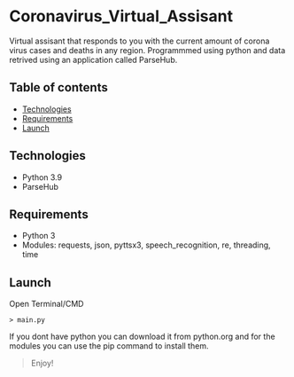 # Coronavirus_Virtual_Assisant
Virtual assisant that responds to you with the current amount of corona virus cases and deaths in any region. Programmmed using python and data retrived using an
application called ParseHub.

## Table of contents
* [Technologies](#technologies)
* [Requirements](#requirements)
* [Launch](#launch)

## Technologies 
* Python 3.9
* ParseHub

## Requirements
* Python 3
* Modules:
  requests,
  json,
  pyttsx3,
  speech_recognition,
  re,
  threading,
  time

## Launch 
Open Terminal/CMD 
```
> main.py 
```
If you dont have python you can download it from python.org and for the modules you can use the pip command to install them.
> Enjoy!
